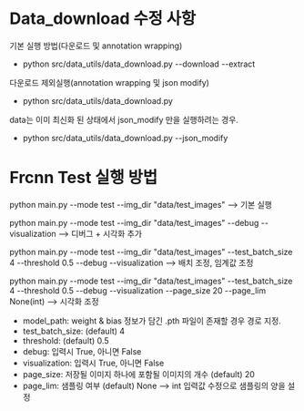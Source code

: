 # Data_download 수정 사항

 기본 실행 방법(다운로드 및 annotation wrapping)
 - python src/data_utils/data_download.py --download --extract

 다운로드 제외실행(annotation wrapping 및 json modify)
 - python src/data_utils/data_download.py

 data는 이미 최신화 된 상태에서 json_modify 만을 실행하려는 경우.
 - python src/data_utils/data_download.py --json_modify

# Frcnn Test 실행 방법

 python main.py --mode test --img_dir "data/test_images"  --> 기본 실행

 python main.py --mode test --img_dir "data/test_images" --debug --visualization --> 디버그 + 시각화 추가

 python main.py --mode test --img_dir "data/test_images" --test_batch_size 4 --threshold 0.5 --debug --visualization --> 배치 조정, 임계값 조정

 python main.py --mode test --img_dir "data/test_images" --test_batch_size 4 --threshold 0.5 --debug --visualization --page_size 20 --page_lim None(int) --> 시각화 조정

 - model_path: weight & bias 정보가 담긴 .pth 파일이 존재할 경우 경로 지정.
 - test_batch_size: (default) 4
 - threshold: (default) 0.5
 - debug: 입력시 True, 아니면 False
 - visualization: 입력시 True, 아니면 False
 - page_size: 저장될 이미지 하나에 포함될 이미지의 개수 (default) 20
 - page_lim:  샘플링 여부 (default) None --> int 입력값 수정으로 샘플링의 양을 설정

